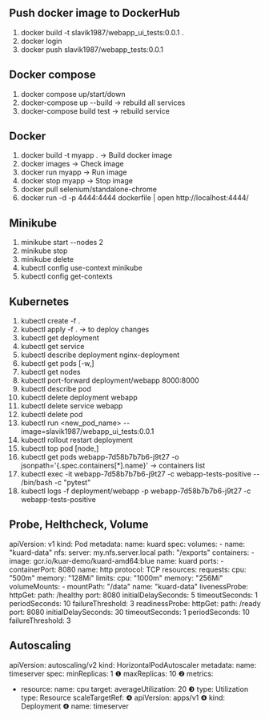 ## Push docker image to DockerHub

1. docker build -t slavik1987/webapp_ui_tests:0.0.1 .
2. docker login
3. docker push slavik1987/webapp_tests:0.0.1

## Docker compose

1. docker compose up/start/down
2. docker-compose up --build   -> rebuild all services
3. docker-compose build test  -> rebuild service

## Docker

1. docker build -t myapp . -> Build docker image
2. docker images -> Check image
3. docker run myapp -> Run image
4. docker stop myapp -> Stop image
5. docker pull selenium/standalone-chrome
6. docker run -d -p 4444:4444 dockerfile | open http://localhost:4444/

## Minikube

1. minikube start --nodes 2
2. minikube stop
3. minikube delete
4. kubectl config use-context minikube
5. kubectl config get-contexts

## Kubernetes
1. kubectl create -f .
2. kubectl apply -f . -> to deploy changes
3. kubectl get deployment
4. kubectl get service
5. kubectl describe deployment nginx-deployment
6. kubectl get pods [-w,]
7. kubectl get nodes
8. kubectl port-forward deployment/webapp 8000:8000
9. kubectl describe pod <id>
10. kubectl delete deployment webapp
11. kubectl delete service webapp
12. kubectl delete pod <id>
13. kubectl run <new_pod_name> --image=slavik1987/webapp_ui_tests:0.0.1
14. kubectl rollout restart deployment
15. kubectl top pod [node,]
16. kubectl get pods webapp-7d58b7b7b6-j9t27 -o jsonpath='{.spec.containers[*].name}' -> containers list
17. kubectl exec -it webapp-7d58b7b7b6-j9t27 -c webapp-tests-positive -- /bin/bash -c "pytest"
18. kubectl logs -f deployment/webapp -p webapp-7d58b7b7b6-j9t27 -c webapp-tests-positive



## Probe, Helthcheck, Volume

apiVersion: v1
kind: Pod
metadata:
  name: kuard
spec:
  volumes:
    - name: "kuard-data"
      nfs:
        server: my.nfs.server.local
        path: "/exports"
  containers:
    - image: gcr.io/kuar-demo/kuard-amd64:blue
      name: kuard
      ports:
        - containerPort: 8080
          name: http
          protocol: TCP
      resources:
        requests:
          cpu: "500m"
          memory: "128Mi"
        limits:
          cpu: "1000m"
          memory: "256Mi"
      volumeMounts:
        - mountPath: "/data"
          name: "kuard-data"
      livenessProbe:
        httpGet:
          path: /healthy
          port: 8080
        initialDelaySeconds: 5
        timeoutSeconds: 1
        periodSeconds: 10
        failureThreshold: 3
      readinessProbe:
        httpGet:
          path: /ready
          port: 8080
        initialDelaySeconds: 30
        timeoutSeconds: 1
        periodSeconds: 10
        failureThreshold: 3


## Autoscaling
apiVersion: autoscaling/v2
kind: HorizontalPodAutoscaler
metadata:
  name: timeserver
spec:
  minReplicas: 1                 ❶
  maxReplicas: 10                ❷
  metrics:
  - resource:
      name: cpu
      target:
        averageUtilization: 20   ❸
        type: Utilization
    type: Resource
  scaleTargetRef:                ❹
    apiVersion: apps/v1          ❹
    kind: Deployment             ❹
    name: timeserver



